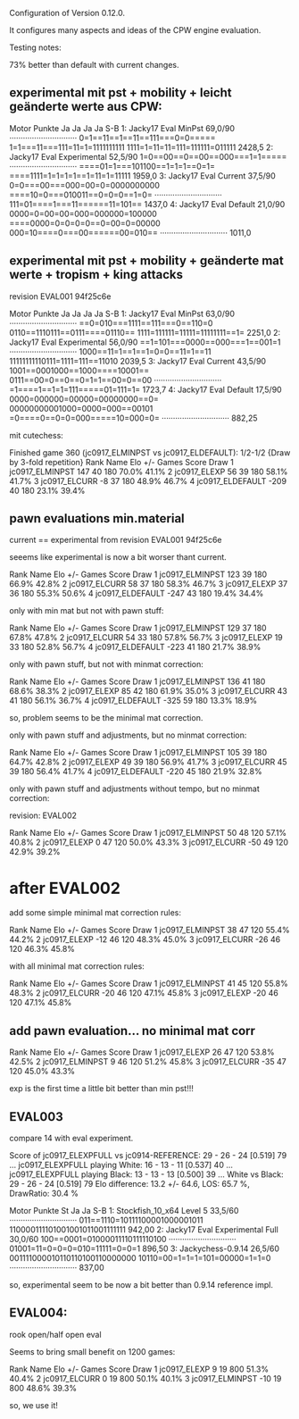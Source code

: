 Configuration of Version 0.12.0.



It configures many aspects and ideas of the CPW engine evaluation.




Testing notes:


73% better than default with current changes.


## experimental mit pst + mobility + leicht geänderte werte aus CPW:     

Motor                     Punkte                              Ja                             Ja                             Ja                             Ja    S-B
1: Jacky17 Eval MinPst       69,0/90 ······························ 0=1==11==1==11==111===0=0===== 1=1===11===111=11=1=1111111111 1111=1=11=11=111=111111=011111  2428,5
2: Jacky17 Eval Experimental 52,5/90 1=0==00==0==00==000===1=1===== ······························ ====01=1===101100==1=1=1==0=1= ====1111=1=1=1=1==1=11=1=11111  1959,0
3: Jacky17 Eval Current      37,5/90 0=0===00===000=00=0=0000000000 ====10=0===010011==0=0=0==1=0= ······························ 111=01====1===11======11=101==  1437,0
4: Jacky17 Eval Default      21,0/90 0000=0=00=00=000=000000=100000 ====0000=0=0=0=0==0=00=0=00000 000=10====0===00======00=010== ······························  1011,0
                                                                 

## experimental mit pst + mobility + geänderte mat werte + tropism + king attacks

revision EVAL001 94f25c6e

Motor                     Punkte                              Ja                             Ja                             Ja                             Ja    S-B
1: Jacky17 Eval MinPst       63,0/90 ······························ ==0=010===1111==111===0==110=0 0110==1110111==0111====01110== 1111=111111=11111=11111111==1=  2251,0
2: Jacky17 Eval Experimental 56,0/90 ==1=101===0000==000===1==001=1 ······························ 1000==11=1==1==1=0=0==11=1==11 11111111110111=1111=111==11010  2039,5
3: Jacky17 Eval Current      43,5/90 1001==0001000==1000====10001== 0111==00=0==0==0=1=1==00=0==00 ······························ =1====1==1=1=111=====01=111=1=  1723,7
4: Jacky17 Eval Default      17,5/90 0000=000000=00000=00000000==0= 00000000001000=0000=000==00101 =0====0==0=0=000=====10=000=0= ······························  882,25


mit cutechess:

Finished game 360 (jc0917_ELMINPST vs jc0917_ELDEFAULT): 1/2-1/2 {Draw by 3-fold repetition}
Rank Name                          Elo     +/-   Games   Score    Draw
1 jc0917_ELMINPST               147      40     180   70.0%   41.1%
2 jc0917_ELEXP                   56      39     180   58.1%   41.7%
3 jc0917_ELCURR                  -8      37     180   48.9%   46.7%
4 jc0917_ELDEFAULT             -209      40     180   23.1%   39.4%

## pawn evaluations min.material

current == experimental from   revision EVAL001 94f25c6e


seeems like experimental is now a bit worser thant current.


Rank Name                          Elo     +/-   Games   Score    Draw
1 jc0917_ELMINPST               123      39     180   66.9%   42.8%
2 jc0917_ELCURR                  58      37     180   58.3%   46.7%
3 jc0917_ELEXP                   37      36     180   55.3%   50.6%
4 jc0917_ELDEFAULT             -247      43     180   19.4%   34.4%


only with min mat but not with pawn stuff:

Rank Name                          Elo     +/-   Games   Score    Draw
1 jc0917_ELMINPST               129      37     180   67.8%   47.8%
2 jc0917_ELCURR                  54      33     180   57.8%   56.7%
3 jc0917_ELEXP                   19      33     180   52.8%   56.7%
4 jc0917_ELDEFAULT             -223      41     180   21.7%   38.9%


     
only with pawn stuff, but not with minmat correction:


Rank Name                          Elo     +/-   Games   Score    Draw
1 jc0917_ELMINPST               136      41     180   68.6%   38.3%
2 jc0917_ELEXP                   85      42     180   61.9%   35.0%
3 jc0917_ELCURR                  43      41     180   56.1%   36.7%
4 jc0917_ELDEFAULT             -325      59     180   13.3%   18.9%
                   
so, problem seems to be the minimal mat correction. 


only with pawn stuff and adjustments, but no minmat correction:

Rank Name                          Elo     +/-   Games   Score    Draw
1 jc0917_ELMINPST               105      39     180   64.7%   42.8%
2 jc0917_ELEXP                   49      39     180   56.9%   41.7%
3 jc0917_ELCURR                  45      39     180   56.4%   41.7%
4 jc0917_ELDEFAULT             -220      45     180   21.9%   32.8%


only with pawn stuff and adjustments without tempo, but no minmat correction:

revision: EVAL002


Rank Name                          Elo     +/-   Games   Score    Draw
1 jc0917_ELMINPST                50      48     120   57.1%   40.8%
2 jc0917_ELEXP                    0      47     120   50.0%   43.3%
3 jc0917_ELCURR                 -50      49     120   42.9%   39.2%
 
# after EVAL002

add some simple minimal mat correction rules:


Rank Name                          Elo     +/-   Games   Score    Draw
1 jc0917_ELMINPST                38      47     120   55.4%   44.2%
2 jc0917_ELEXP                  -12      46     120   48.3%   45.0%
3 jc0917_ELCURR                 -26      46     120   46.3%   45.8%
                            

with all minimal mat correction rules:

Rank Name                          Elo     +/-   Games   Score    Draw
1 jc0917_ELMINPST                41      45     120   55.8%   48.3%
2 jc0917_ELCURR                 -20      46     120   47.1%   45.8%
3 jc0917_ELEXP                  -20      46     120   47.1%   45.8%

                    
## add pawn evaluation... no minimal mat corr


Rank Name                          Elo     +/-   Games   Score    Draw
1 jc0917_ELEXP                   26      47     120   53.8%   42.5%
2 jc0917_ELMINPST                 9      46     120   51.2%   45.8%
3 jc0917_ELCURR                 -35      47     120   45.0%   43.3%


exp is the first time a little bit better than min pst!!!

## EVAL003

compare 14 with eval experiment.

Score of jc0917_ELEXPFULL vs jc0914-REFERENCE: 29 - 26 - 24  [0.519] 79
...      jc0917_ELEXPFULL playing White: 16 - 13 - 11  [0.537] 40
...      jc0917_ELEXPFULL playing Black: 13 - 13 - 13  [0.500] 39
...      White vs Black: 29 - 26 - 24  [0.519] 79
Elo difference: 13.2 +/- 64.6, LOS: 65.7 %, DrawRatio: 30.4 %



Motor                          Punkte                              St                             Ja                             Ja    S-B
1: Stockfish_10_x64 Level 5       33,5/60 ······························ 011==1110=10111100001000001011 110000111101001001011001111111  942,00
2: Jacky17 Eval Experimental Full 30,0/60 100==0001=01000011110111110100 ······························ 01001=11=0=0=0=010=11111=0=0=1  896,50
3: Jackychess-0.9.14              26,5/60 001111000010110110100110000000 10110=00=1=1=1=101=00000=1=1=0 ······························  837,00
 
so, experimental seem to be now a bit better than 0.9.14 reference impl.

          
## EVAL004:

rook open/half open eval
                        

Seems to bring small benefit on 1200 games:

Rank Name                          Elo     +/-   Games   Score    Draw
1 jc0917_ELEXP                    9      19     800   51.3%   40.4%
2 jc0917_ELCURR                   0      19     800   50.1%   40.1%
3 jc0917_ELMINPST               -10      19     800   48.6%   39.3% 
                                          
so, we use it!




